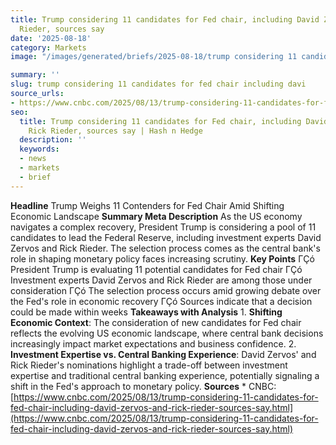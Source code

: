 ```yaml
---
title: Trump considering 11 candidates for Fed chair, including David Zervos and Rick
  Rieder, sources say
date: '2025-08-18'
category: Markets
image: "/images/generated/briefs/2025-08-18/trump considering 11 candidates for fed chair including davi.jpg"

summary: ''
slug: trump considering 11 candidates for fed chair including davi
source_urls:
- https://www.cnbc.com/2025/08/13/trump-considering-11-candidates-for-fed-chair-including-david-zervos-and-rick-rieder-sources-say.html
seo:
  title: Trump considering 11 candidates for Fed chair, including David Zervos and
    Rick Rieder, sources say | Hash n Hedge
  description: ''
  keywords:
  - news
  - markets
  - brief
---
```


**Headline** Trump Weighs 11 Contenders for Fed Chair Amid Shifting Economic Landscape  **Summary Meta Description** As the US economy navigates a complex recovery, President Trump is considering a pool of 11 candidates to lead the Federal Reserve, including investment experts David Zervos and Rick Rieder. The selection process comes as the central bank's role in shaping monetary policy faces increasing scrutiny.  **Key Points**  ΓÇó President Trump is evaluating 11 potential candidates for Fed chair ΓÇó Investment experts David Zervos and Rick Rieder are among those under consideration ΓÇó The selection process occurs amid growing debate over the Fed's role in economic recovery ΓÇó Sources indicate that a decision could be made within weeks  **Takeaways with Analysis**  1. **Shifting Economic Context**: The consideration of new candidates for Fed chair reflects the evolving US economic landscape, where central bank decisions increasingly impact market expectations and business confidence. 2. **Investment Expertise vs. Central Banking Experience**: David Zervos' and Rick Rieder's nominations highlight a trade-off between investment expertise and traditional central banking experience, potentially signaling a shift in the Fed's approach to monetary policy.  **Sources** * CNBC: [https://www.cnbc.com/2025/08/13/trump-considering-11-candidates-for-fed-chair-including-david-zervos-and-rick-rieder-sources-say.html](https://www.cnbc.com/2025/08/13/trump-considering-11-candidates-for-fed-chair-including-david-zervos-and-rick-rieder-sources-say.html) 
